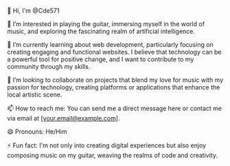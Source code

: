 👋 Hi, I'm @Cde571

👀 I’m interested in playing the guitar, immersing myself in the world of music, and exploring the fascinating realm of artificial intelligence.

🌱 I’m currently learning about web development, particularly focusing on creating engaging and functional websites. I believe that technology can be a powerful tool for positive change, and I want to contribute to my community through my skills.

💞️ I’m looking to collaborate on projects that blend my love for music with my passion for technology, creating platforms or applications that enhance the local artistic scene.

📫 How to reach me: You can send me a direct message here or contact me via email at [your.email@example.com].

😄 Pronouns: He/Him

⚡ Fun fact: I'm not only into creating digital experiences but also enjoy composing music on my guitar, weaving the realms of code and creativity.
